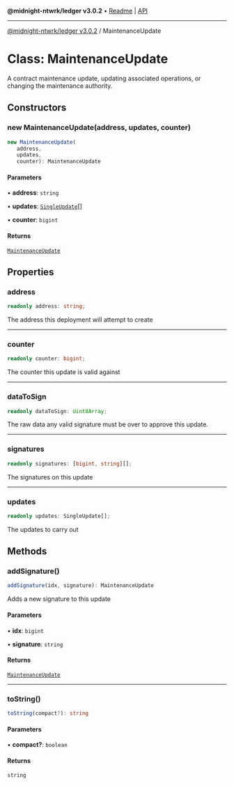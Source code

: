 **@midnight-ntwrk/ledger v3.0.2** • [Readme](../README.md) \| [API](../globals.md)

***

[@midnight-ntwrk/ledger v3.0.2](../README.md) / MaintenanceUpdate

# Class: MaintenanceUpdate

A contract maintenance update, updating associated operations, or
changing the maintenance authority.

## Constructors

### new MaintenanceUpdate(address, updates, counter)

```ts
new MaintenanceUpdate(
   address, 
   updates, 
   counter): MaintenanceUpdate
```

#### Parameters

• **address**: `string`

• **updates**: [`SingleUpdate`](../type-aliases/SingleUpdate.md)[]

• **counter**: `bigint`

#### Returns

[`MaintenanceUpdate`](MaintenanceUpdate.md)

## Properties

### address

```ts
readonly address: string;
```

The address this deployment will attempt to create

***

### counter

```ts
readonly counter: bigint;
```

The counter this update is valid against

***

### dataToSign

```ts
readonly dataToSign: Uint8Array;
```

The raw data any valid signature must be over to approve this update.

***

### signatures

```ts
readonly signatures: [bigint, string][];
```

The signatures on this update

***

### updates

```ts
readonly updates: SingleUpdate[];
```

The updates to carry out

## Methods

### addSignature()

```ts
addSignature(idx, signature): MaintenanceUpdate
```

Adds a new signature to this update

#### Parameters

• **idx**: `bigint`

• **signature**: `string`

#### Returns

[`MaintenanceUpdate`](MaintenanceUpdate.md)

***

### toString()

```ts
toString(compact?): string
```

#### Parameters

• **compact?**: `boolean`

#### Returns

`string`
